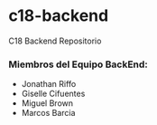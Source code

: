 # c18-backend

C18 Backend Repositorio

### Miembros del Equipo BackEnd:

- Jonathan Riffo
- Giselle Cifuentes
- Miguel Brown
- Marcos Barcia
